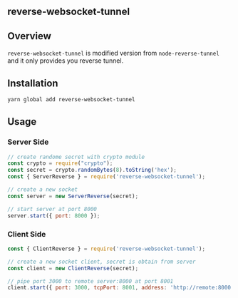 reverse-websocket-tunnel
---

## Overview
`reverse-websocket-tunnel` is modified version from `node-reverse-tunnel` and it only provides you reverse tunnel.

## Installation
```bash
yarn global add reverse-websocket-tunnel
```

## Usage
### Server Side
```JavaScript
// create randome secret with crypto module
const crypto = require("crypto");
const secret = crypto.randomBytes(8).toString('hex');
const { ServerReverse } = require('reverse-websocket-tunnel');

// create a new socket
const server = new ServerReverse(secret);

// start server at port 8000
server.start({ port: 8000 });
```

### Client Side
```JavaScript
const { ClientReverse } = require('reverse-websocket-tunnel');

// create a new socket client, secret is obtain from server
const client = new ClientReverse(secret);

// pipe port 3000 to remote server:8000 at port 8001
client.start({ port: 3000, tcpPort: 8001, address: 'http://remote:8000' });
```
